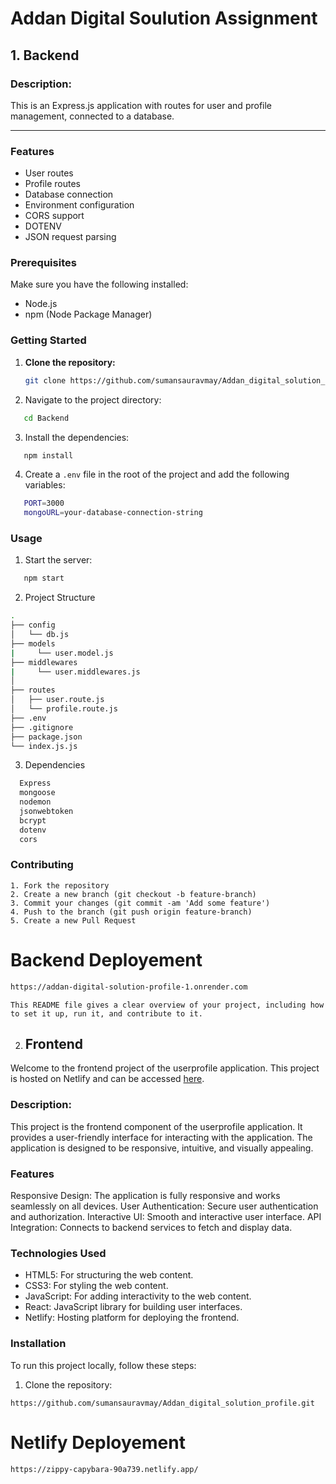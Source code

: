 
# Addan Digital Soulution Assignment

## 1. Backend

### Description:

This is an Express.js application with routes for user and profile management, connected to a database.

<hr/>

### Features

- User routes
- Profile routes
- Database connection
- Environment configuration
- CORS support
- DOTENV
- JSON request parsing

### Prerequisites

Make sure you have the following installed:

- Node.js
- npm (Node Package Manager)

### Getting Started

1. **Clone the repository:**

   ```bash
   git clone https://github.com/sumansauravmay/Addan_digital_solution_profile.git

   ```

2. Navigate to the project directory:

```bash
   cd Backend
```

3. Install the dependencies:

```bash
   npm install
```

4. Create a `.env` file in the root of the project and add the following variables:

```bash
   PORT=3000
   mongoURL=your-database-connection-string
```

### Usage

1. Start the server:
```bash
   npm start
```

2. Project Structure

```bash
.
├── config
│   └── db.js 
├── models
|     └── user.model.js 
├── middlewares
|     └── user.middlewares.js  
│                      
├── routes
│   ├── user.route.js  
│   └── profile.route.js 
├── .env              
├── .gitignore         
├── package.json       
└── index.js.js          
```
3. Dependencies

```bash
  Express
  mongoose
  nodemon
  jsonwebtoken
  bcrypt
  dotenv
  cors
```

### Contributing
```base
1. Fork the repository
2. Create a new branch (git checkout -b feature-branch)
3. Commit your changes (git commit -am 'Add some feature')
4. Push to the branch (git push origin feature-branch)
5. Create a new Pull Request
````


# Backend Deployement

```bash
https://addan-digital-solution-profile-1.onrender.com
```



````base
This README file gives a clear overview of your project, including how to set it up, run it, and contribute to it.
````



2. ## Frontend

Welcome to the frontend project of the userprofile application. This project is hosted on Netlify and can be accessed <a href="https://ornate-cat-4c0005.netlify.app/">here</a>.


### Description:
This project is the frontend component of the userprofile application. It provides a user-friendly interface for interacting with the application. The application is designed to be responsive, intuitive, and visually appealing.

### Features

Responsive Design: The application is fully responsive and works seamlessly on all devices.
User Authentication: Secure user authentication and authorization.
Interactive UI: Smooth and interactive user interface.
API Integration: Connects to backend services to fetch and display data.

### Technologies Used

- HTML5: For structuring the web content.
- CSS3: For styling the web content.
- JavaScript: For adding interactivity to the web content.
-  React: JavaScript library for building user interfaces.
- Netlify: Hosting platform for deploying the frontend.

### Installation

To run this project locally, follow these steps:

1. Clone the repository:

````base
https://github.com/sumansauravmay/Addan_digital_solution_profile.git
````





# Netlify Deployement

```bash
https://zippy-capybara-90a739.netlify.app/
```
